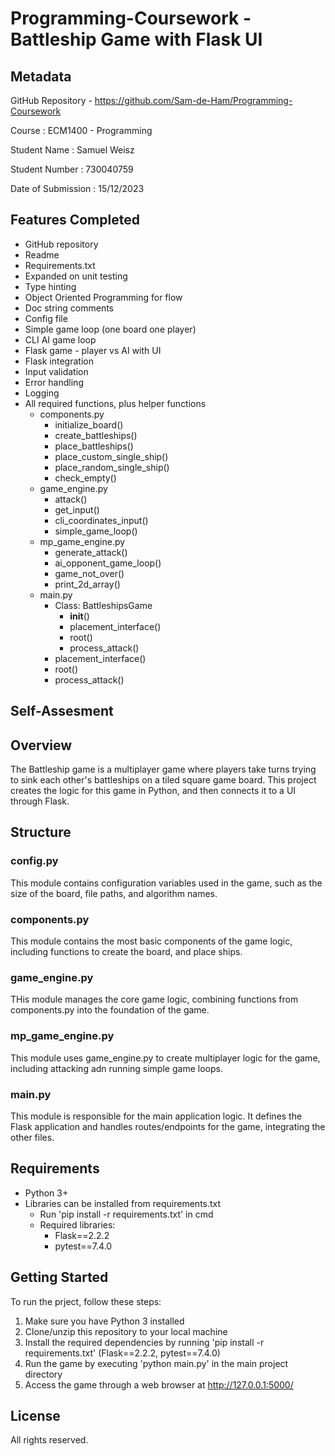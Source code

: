 # Programming-Coursework - Battleship Game with Flask UI

## Metadata
GitHub Repository - https://github.com/Sam-de-Ham/Programming-Coursework 

Course : ECM1400 - Programming

Student Name : Samuel Weisz

Student Number : 730040759

Date of Submission : 15/12/2023

## Features Completed
- GitHub repository
- Readme
- Requirements.txt
- Expanded on unit testing
- Type hinting
- Object Oriented Programming for flow
- Doc string comments
- Config file
- Simple game loop (one board one player)
- CLI AI game loop
- Flask game - player vs AI with UI
- Flask integration
- Input validation
- Error handling
- Logging
- All required functions, plus helper functions
    - components.py
        - initialize_board()
        - create_battleships()
        - place_battleships()
        - place_custom_single_ship()
        - place_random_single_ship()
        - check_empty()
    - game_engine.py
        - attack()
        - get_input()
        - cli_coordinates_input()
        - simple_game_loop()
    - mp_game_engine.py
        - generate_attack()
        - ai_opponent_game_loop()
        - game_not_over()
        - print_2d_array()
    - main.py
        - Class: BattleshipsGame
            - __init__()
            - placement_interface()
            - root()
            - process_attack()
        - placement_interface()
        - root()
        - process_attack()


## Self-Assesment

## Overview
The Battleship game is a multiplayer game where players take turns trying to sink each other's battleships on a tiled square game board. This project creates the logic for this game in Python, and then connects it to a UI through Flask. 

## Structure
### config.py
This module contains configuration variables used in the game, such as the size of the board, file paths, and algorithm names.

### components.py
This module contains the most basic components of the game logic, including functions to create the board, and place ships.

### game_engine.py
THis module manages the core game logic, combining functions from components.py into the foundation of the game. 

### mp_game_engine.py 
This module uses game_engine.py to create multiplayer logic for the game, including attacking adn running simple game loops. 

### main.py 
This module is responsible for the main application logic. It defines the Flask application and handles routes/endpoints for the game, integrating the other files. 

## Requirements
- Python 3+
- Libraries can be installed from requirements.txt 
    - Run 'pip install -r requirements.txt' in cmd
    - Required libraries:
        - Flask==2.2.2
        - pytest==7.4.0

## Getting Started
To run the prject, follow these steps:
1. Make sure you have Python 3 installed
2. Clone/unzip this repository to your local machine
3. Install the required dependencies by running 'pip install -r requirements.txt' (Flask==2.2.2, pytest==7.4.0)
4. Run the game by executing 'python main.py' in the main project directory
5. Access the game through a web browser at http://127.0.0.1:5000/

## License
All rights reserved. 